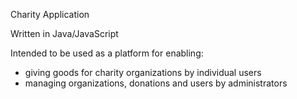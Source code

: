 Charity Application

Written in Java/JavaScript

Intended to be used as a platform for enabling:
- giving goods for charity organizations by individual users
- managing organizations, donations and users by administrators
